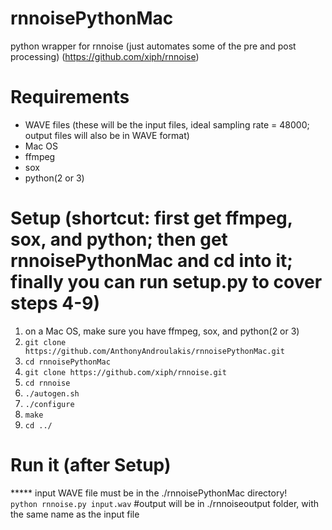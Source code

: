 # rnnoisePythonMac
python wrapper for rnnoise (just automates some of the pre and post processing)
(https://github.com/xiph/rnnoise)

# Requirements
- WAVE files (these will be the input files, ideal sampling rate = 48000; output files will also be in WAVE format)
- Mac OS
- ffmpeg
- sox
- python(2 or 3)

# Setup (shortcut: first get ffmpeg, sox, and python; then get rnnoisePythonMac and cd into it; finally you can run setup.py to cover steps 4-9)
1. on a Mac OS, make sure you have ffmpeg, sox, and python(2 or 3)
2. `git clone https://github.com/AnthonyAndroulakis/rnnoisePythonMac.git`
3. `cd rnnoisePythonMac`
4. `git clone https://github.com/xiph/rnnoise.git`
5. `cd rnnoise`
6. `./autogen.sh`
7. `./configure`
8. `make`
9. `cd ../`

# Run it (after Setup)
***** input WAVE file must be in the ./rnnoisePythonMac directory!       
`python rnnoise.py input.wav` #output will be in ./rnnoiseoutput folder, with the same name as the input file
